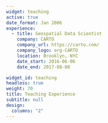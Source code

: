 ```yaml
---
widget: teaching
active: true
date_format: Jan 2006
experience:
  - title: Geospatial Data Scientist
    company: CARTO
    company_url: https://carto.com/
    company_logo: org-CARTO
    location: Brooklyn, NYC
    date_start: 2016-06-06
    date_end: 2017-08-08

widget_id: teaching
headless: true
weight: 70
title: Teaching Experience
subtitle: null
design:
  columns: "2"
---
```

